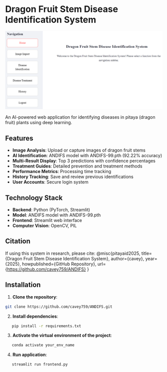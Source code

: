 # Dragon Fruit Stem Disease Identification System

![System Screenshot](./images/home.png) <!-- Add actual screenshot path -->

An AI-powered web application for identifying diseases in pitaya (dragon fruit) plants using deep learning.

## Features

- **Image Analysis**: Upload or capture images of dragon fruit  stems
- **AI Identification**: ANDIFS model with ANDIFS-99.pth (92.22% accuracy)
- **Multi-Result Display**: Top 3 predictions with confidence percentages
- **Treatment Guides**: Detailed prevention and treatment methods
- **Performance Metrics**: Processing time tracking
- **History Tracking**: Save and review previous identifications
- **User Accounts**: Secure login system

## Technology Stack

- **Backend**: Python (PyTorch, Streamlit)
- **Model**: ANDIFS model with ANDIFS-99.pth
- **Frontend**: Streamlit web interface
- **Computer Vision**: OpenCV, PIL

## Citation

If using this system in research, please cite:
@misc{pitayaid2025,
  title={Dragon Fruit Stem Disease Identification System},
  author={cavey},
  year={2025},
  howpublished={GitHub Repository},
  url={https://github.com/cavey759/ANDIFS}
}

## Installation

1. **Clone the repository**:
```bash
git clone https://github.com/cavey759/ANDIFS.git
```


2. **Install dependencies**:
```bash
   pip install -r requirements.txt
```

3. **Activate the virtual environment of the project**:
```bash
   conda activate your_env_name
```

4. **Run application**:
```bash
   streamlit run frontend.py
```


